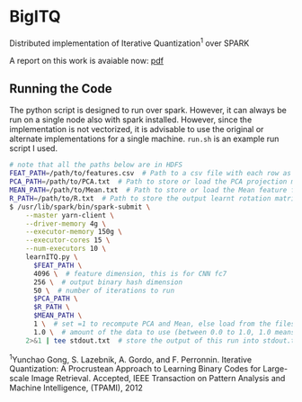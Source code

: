 # BigITQ
Distributed implementation of Iterative Quantization<sup>1</sup> over SPARK

A report on this work is avaiable now: [pdf](https://github.com/rohitgirdhar/BigITQ/raw/master/report.pdf)

## Running the Code

The python script is designed to run over spark. However, it can always be run on a single node also with spark
installed. However, since the implementation is not vectorized, it is advisable to use the original or alternate
implementations for a single machine. `run.sh` is an example run script I used.

```bash
# note that all the paths below are in HDFS
FEAT_PATH=/path/to/features.csv  # Path to a csv file with each row as a feature vector
PCA_PATH=/path/to/PCA.txt  # Path to store or load the PCA projection matrix (CSV with delimiter=space)
MEAN_PATH=/path/to/Mean.txt  # Path to store or load the Mean feature from the data (CSV with delimiter=newline)
R_PATH=/path/to/R.txt  # Path to store the output learnt rotation matrix
$ /usr/lib/spark/bin/spark-submit \
    --master yarn-client \
    --driver-memory 4g \
    --executor-memory 150g \
    --executor-cores 15 \
    --num-executors 10 \
    learnITQ.py \
      $FEAT_PATH \
      4096 \  # feature dimension, this is for CNN fc7
      256 \  # output binary hash dimension
      50 \  # number of iterations to run
      $PCA_PATH \
      $R_PATH \
      $MEAN_PATH \
      1 \  # set =1 to recompute PCA and Mean, else load from the files
      1.0 \  # amount of the data to use (between 0.0 to 1.0, 1.0 means all the data)
    2>&1 | tee stdout.txt  # store the output of this run into stdout.txt 
```


<sup>1</sup>Yunchao Gong, S. Lazebnik, A. Gordo, and F. Perronnin. Iterative Quantization: A Procrustean Approach to Learning Binary Codes for Large-scale Image Retrieval. Accepted, IEEE Transaction on Pattern Analysis and Machine Intelligence, (TPAMI), 2012
